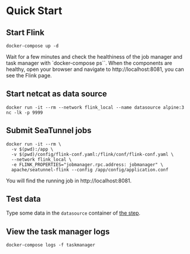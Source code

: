 # Quick Start

## Start Flink

```shell
docker-compose up -d
```

Wait for a few minutes and check the healthiness of the job manager and task manager with `docker-compose ps``. When the
components are healthy, open your browser and navigate to http://localhost:8081, you can see the Flink page.

## Start netcat as data source

```shell
docker run -it --rm --network flink_local --name datasource alpine:3 nc -lk -p 9999
```

## Submit SeaTunnel jobs

```shell
docker run -it --rm \
  -v $(pwd):/app \
  -v $(pwd)/config/flink-conf.yaml:/flink/conf/flink-conf.yaml \
  --network flink_local \
  -e FLINK_PROPERTIES="jobmanager.rpc.address: jobmanager" \
  apache/seatunnel-flink --config /app/config/application.conf
```

You will find the running job in http://localhost:8081.

## Test data

Type some data in the `datasource` container of [the step](#start-netcat-as-data-source).

## View the task manager logs

```shell
docker-compose logs -f taskmanager
```
